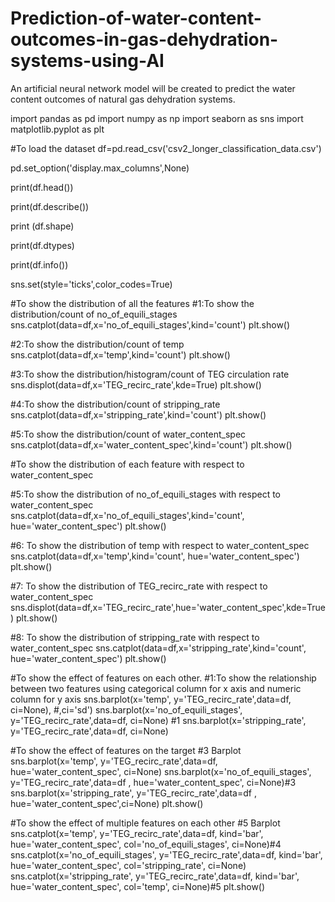 # Prediction-of-water-content-outcomes-in-gas-dehydration-systems-using-AI
An artificial neural network model will be created to predict the water content outcomes of natural gas dehydration systems. 


import pandas as pd
import numpy as np
import seaborn as sns
import matplotlib.pyplot as plt

#To load the dataset
df=pd.read_csv('csv2_longer_classification_data.csv')

pd.set_option('display.max_columns',None)

print(df.head())

print(df.describe())

print (df.shape)

print(df.dtypes)

print(df.info())

sns.set(style='ticks',color_codes=True)

#To show the distribution of all the features
#1:To show the distribution/count of no_of_equili_stages
sns.catplot(data=df,x='no_of_equili_stages',kind='count')
plt.show()

#2:To show the distribution/count of temp
sns.catplot(data=df,x='temp',kind='count')
plt.show()

#3:To show the distribution/histogram/count of TEG circulation rate
sns.displot(data=df,x='TEG_recirc_rate',kde=True)
plt.show()

#4:To show the distribution/count of stripping_rate
sns.catplot(data=df,x='stripping_rate',kind='count')
plt.show()

#5:To show the distribution/count of water_content_spec
sns.catplot(data=df,x='water_content_spec',kind='count')
plt.show()


#To show the distribution of each feature with respect to water_content_spec

#5:To show the distribution of no_of_equili_stages with respect to water_content_spec
sns.catplot(data=df,x='no_of_equili_stages',kind='count', hue='water_content_spec')
plt.show()

#6: To show the distribution of temp with respect to water_content_spec
sns.catplot(data=df,x='temp',kind='count', hue='water_content_spec')
plt.show()


#7: To show the distribution of TEG_recirc_rate with respect to water_content_spec
sns.displot(data=df,x='TEG_recirc_rate',hue='water_content_spec',kde=True)
plt.show()

#8: To show the distribution of stripping_rate with respect to water_content_spec
sns.catplot(data=df,x='stripping_rate',kind='count', hue='water_content_spec')
plt.show()


#To show the effect of features on each other.
#1:To show the relationship between two features using categorical column for x axis and numeric column for y axis
sns.barplot(x='temp', y='TEG_recirc_rate',data=df, ci=None), #,ci='sd')
sns.barplot(x='no_of_equili_stages', y='TEG_recirc_rate',data=df, ci=None) #1
sns.barplot(x='stripping_rate', y='TEG_recirc_rate',data=df, ci=None)


#To show the effect of features on the target
#3 Barplot
sns.barplot(x='temp', y='TEG_recirc_rate',data=df, hue='water_content_spec', ci=None)
sns.barplot(x='no_of_equili_stages', y='TEG_recirc_rate',data=df , hue='water_content_spec', ci=None)#3
sns.barplot(x='stripping_rate', y='TEG_recirc_rate',data=df , hue='water_content_spec',ci=None)
plt.show()


#To show the effect of multiple features on each other
#5 Barplot
sns.catplot(x='temp', y='TEG_recirc_rate',data=df, kind='bar', hue='water_content_spec', col='no_of_equili_stages', ci=None)#4
sns.catplot(x='no_of_equili_stages', y='TEG_recirc_rate',data=df, kind='bar', hue='water_content_spec', col='stripping_rate', ci=None)
sns.catplot(x='stripping_rate', y='TEG_recirc_rate',data=df, kind='bar', hue='water_content_spec', col='temp', ci=None)#5
plt.show()
